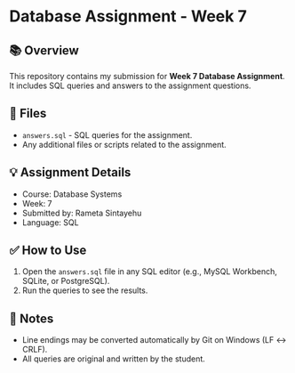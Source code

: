 # Database Assignment - Week 7

## 📚 Overview
This repository contains my submission for **Week 7 Database Assignment**.  
It includes SQL queries and answers to the assignment questions.

## 📝 Files
- `answers.sql` - SQL queries for the assignment.
- Any additional files or scripts related to the assignment.

## 💡 Assignment Details
- Course: Database Systems
- Week: 7
- Submitted by: Rameta Sintayehu
- Language: SQL

## ✅ How to Use
1. Open the `answers.sql` file in any SQL editor (e.g., MySQL Workbench, SQLite, or PostgreSQL).  
2. Run the queries to see the results.  

## 📌 Notes
- Line endings may be converted automatically by Git on Windows (LF ↔ CRLF).  
- All queries are original and written by the student.

